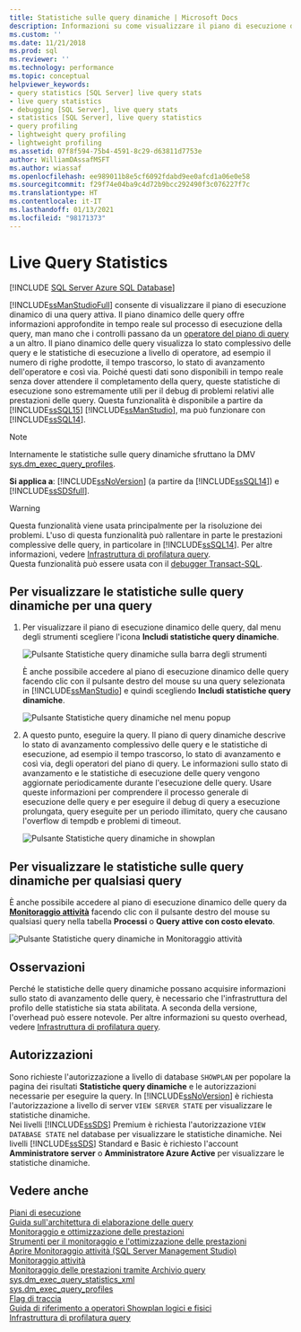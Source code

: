 ```yaml
---
title: Statistiche sulle query dinamiche | Microsoft Docs
description: Informazioni su come visualizzare il piano di esecuzione dinamico di una query attiva in SQL Server Management Studio. Usare le statistiche di esecuzione per eseguire il debug dei problemi di prestazioni delle query.
ms.custom: ''
ms.date: 11/21/2018
ms.prod: sql
ms.reviewer: ''
ms.technology: performance
ms.topic: conceptual
helpviewer_keywords:
- query statistics [SQL Server] live query stats
- live query statistics
- debugging [SQL Server], live query stats
- statistics [SQL Server], live query statistics
- query profiling
- lightweight query profiling
- lightweight profiling
ms.assetid: 07f8f594-75b4-4591-8c29-d63811d7753e
author: WilliamDAssafMSFT
ms.author: wiassaf
ms.openlocfilehash: ee989011b8e5cf6092fdabd9ee0afcd1a06e0e58
ms.sourcegitcommit: f29f74e04ba9c4d72b9bcc292490f3c076227f7c
ms.translationtype: HT
ms.contentlocale: it-IT
ms.lasthandoff: 01/13/2021
ms.locfileid: "98171373"
---
```

# <a name="live-query-statistics"></a>Live Query Statistics
[!INCLUDE [SQL Server Azure SQL Database](../../includes/applies-to-version/sql-asdb.md)]

[!INCLUDE[ssManStudioFull](../../includes/ssmanstudiofull-md.md)] consente di visualizzare il piano di esecuzione dinamico di una query attiva. Il piano dinamico delle query offre informazioni approfondite in tempo reale sul processo di esecuzione della query, man mano che i controlli passano da un [operatore del piano di query](../../relational-databases/showplan-logical-and-physical-operators-reference.md) a un altro. Il piano dinamico delle query visualizza lo stato complessivo delle query e le statistiche di esecuzione a livello di operatore, ad esempio il numero di righe prodotte, il tempo trascorso, lo stato di avanzamento dell'operatore e così via. Poiché questi dati sono disponibili in tempo reale senza dover attendere il completamento della query, queste statistiche di esecuzione sono estremamente utili per il debug di problemi relativi alle prestazioni delle query. Questa funzionalità è disponibile a partire da [!INCLUDE[ssSQL15](../../includes/sssql16-md.md)] [!INCLUDE[ssManStudio](../../includes/ssmanstudio-md.md)], ma può funzionare con [!INCLUDE[ssSQL14](../../includes/sssql14-md.md)].  

> [!NOTE]
> Internamente le statistiche sulle query dinamiche sfruttano la DMV [sys.dm_exec_query_profiles](../../relational-databases/system-dynamic-management-views/sys-dm-exec-query-profiles-transact-sql.md).
  
**Si applica a**: [!INCLUDE[ssNoVersion](../../includes/ssnoversion-md.md)] (a partire da [!INCLUDE[ssSQL14](../../includes/sssql14-md.md)]) e [!INCLUDE[ssSDSfull](../../includes/sssdsfull-md.md)].  
  
> [!WARNING]  
> Questa funzionalità viene usata principalmente per la risoluzione dei problemi. L'uso di questa funzionalità può rallentare in parte le prestazioni complessive delle query, in particolare in [!INCLUDE[ssSQL14](../../includes/sssql14-md.md)]. Per altre informazioni, vedere [Infrastruttura di profilatura query](../../relational-databases/performance/query-profiling-infrastructure.md).  
> Questa funzionalità può essere usata con il [debugger Transact-SQL](../../ssms/scripting/configure-firewall-rules-before-running-the-tsql-debugger.md).  
  
## <a name="to-view-live-query-statistics-for-one-query"></a>Per visualizzare le statistiche sulle query dinamiche per una query 
  
1.  Per visualizzare il piano di esecuzione dinamico delle query, dal menu degli strumenti scegliere l'icona **Includi statistiche query dinamiche**.  
  
     ![Pulsante Statistiche query dinamiche sulla barra degli strumenti](../../relational-databases/performance/media/livequerystatstoolbar.png "Pulsante Statistiche query dinamiche sulla barra degli strumenti")  
  
     È anche possibile accedere al piano di esecuzione dinamico delle query facendo clic con il pulsante destro del mouse su una query selezionata in [!INCLUDE[ssManStudio](../../includes/ssmanstudio-md.md)] e quindi scegliendo **Includi statistiche query dinamiche**.  
  
     ![Pulsante Statistiche query dinamiche nel menu popup](../../relational-databases/performance/media/livequerystatsmenu.png "Pulsante Statistiche query dinamiche nel menu popup")  
  
2.  A questo punto, eseguire la query. Il piano di query dinamiche descrive lo stato di avanzamento complessivo delle query e le statistiche di esecuzione, ad esempio il tempo trascorso, lo stato di avanzamento e così via, degli operatori del piano di query. Le informazioni sullo stato di avanzamento e le statistiche di esecuzione delle query vengono aggiornate periodicamente durante l'esecuzione delle query. Usare queste informazioni per comprendere il processo generale di esecuzione delle query e per eseguire il debug di query a esecuzione prolungata, query eseguite per un periodo illimitato, query che causano l'overflow di tempdb e problemi di timeout.  
  
     ![Pulsante Statistiche query dinamiche in showplan](../../relational-databases/performance/media/livequerystatsplan.png "Pulsante Statistiche query dinamiche in showplan")  
  
## <a name="to-view-live-query-statistics-for-any-query"></a>Per visualizzare le statistiche sulle query dinamiche per qualsiasi query 

È anche possibile accedere al piano di esecuzione dinamico delle query da **[Monitoraggio attività](../../relational-databases/performance-monitor/activity-monitor.md)** facendo clic con il pulsante destro del mouse su qualsiasi query nella tabella **Processi** o **Query attive con costo elevato**.  
  
 ![Pulsante Statistiche query dinamiche in Monitoraggio attività](../../relational-databases/performance/media/livequerystatsactmon.png "Pulsante Statistiche query dinamiche in Monitoraggio attività")  
  
## <a name="remarks"></a>Osservazioni  
 Perché le statistiche delle query dinamiche possano acquisire informazioni sullo stato di avanzamento delle query, è necessario che l'infrastruttura del profilo delle statistiche sia stata abilitata. A seconda della versione, l'overhead può essere notevole. Per altre informazioni su questo overhead, vedere [Infrastruttura di profilatura query](../../relational-databases/performance/query-profiling-infrastructure.md).
  
## <a name="permissions"></a>Autorizzazioni  
Sono richieste l'autorizzazione a livello di database `SHOWPLAN` per popolare la pagina dei risultati **Statistiche query dinamiche** e le autorizzazioni necessarie per eseguire la query.
In [!INCLUDE[ssNoVersion](../../includes/ssnoversion-md.md)] è richiesta l'autorizzazione a livello di server `VIEW SERVER STATE` per visualizzare le statistiche dinamiche.  
Nei livelli [!INCLUDE[ssSDS](../../includes/sssds-md.md)] Premium è richiesta l'autorizzazione `VIEW DATABASE STATE` nel database per visualizzare le statistiche dinamiche. Nei livelli [!INCLUDE[ssSDS](../../includes/sssds-md.md)] Standard e Basic è richiesto l'account **Amministratore server** o **Amministratore Azure Active** per visualizzare le statistiche dinamiche.
  
## <a name="see-also"></a>Vedere anche  
 [Piani di esecuzione](../../relational-databases/performance/execution-plans.md)    
 [Guida sull'architettura di elaborazione delle query](../../relational-databases/query-processing-architecture-guide.md)    
 [Monitoraggio e ottimizzazione delle prestazioni](../../relational-databases/performance/monitor-and-tune-for-performance.md)     
 [Strumenti per il monitoraggio e l'ottimizzazione delle prestazioni](../../relational-databases/performance/performance-monitoring-and-tuning-tools.md)     
 [Aprire Monitoraggio attività &#40;SQL Server Management Studio&#41;](../../relational-databases/performance-monitor/open-activity-monitor-sql-server-management-studio.md)     
 [Monitoraggio attività](../../relational-databases/performance-monitor/activity-monitor.md)     
 [Monitoraggio delle prestazioni tramite Archivio query](../../relational-databases/performance/monitoring-performance-by-using-the-query-store.md)     
 [sys.dm_exec_query_statistics_xml](../../relational-databases/system-dynamic-management-views/sys-dm-exec-query-statistics-xml-transact-sql.md)     
 [sys.dm_exec_query_profiles](../../relational-databases/system-dynamic-management-views/sys-dm-exec-query-profiles-transact-sql.md)     
 [Flag di traccia](../../t-sql/database-console-commands/dbcc-traceon-trace-flags-transact-sql.md)    
 [Guida di riferimento a operatori Showplan logici e fisici](../../relational-databases/showplan-logical-and-physical-operators-reference.md)     
 [Infrastruttura di profilatura query](../../relational-databases/performance/query-profiling-infrastructure.md)